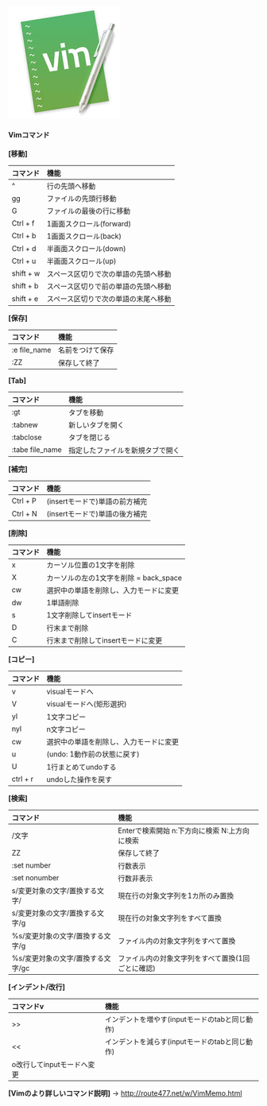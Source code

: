 ![Alt Text](https://github.com/yhidetoshi/Pictures/raw/master/Linux_Memo/vim-image.jpeg)


#### Vimコマンド

**[移動]**

|コマンド    |機能         |
|:-----------|:------------|
|^|行の先頭へ移動|
|gg|ファイルの先頭行移動|
|G|ファイルの最後の行に移動|
|Ctrl + f|1画面スクロール(forward)|
|Ctrl + b|1画面スクロール(back)|
|Ctrl + d|半画面スクロール(down)|
|Ctrl + u|半画面スクロール(up)|
|shift + w|スペース区切りで次の単語の先頭へ移動|
|shift + b|スペース区切りで前の単語の先頭へ移動|
|shift + e|スペース区切りで次の単語の末尾へ移動|

**[保存]**

|コマンド    |機能         |
|:-----------|:------------|
|:e file_name|名前をつけて保存|
|:ZZ |保存して終了|

**[Tab]**

|コマンド    |機能         |
|:-----------|:------------|
|:gt|タブを移動|
|:tabnew |新しいタブを開く|
|:tabclose |タブを閉じる|
|:tabe file_name|指定したファイルを新規タブで開く|

**[補完]**

|コマンド    |機能         |
|:-----------|:------------|
|Ctrl + P|(insertモードで)単語の前方補完|
|Ctrl + N|(insertモードで)単語の後方補完|


**[削除]**

|コマンド    |機能         |
|:-----------|:------------|
|x|カーソル位置の1文字を削除|
|X|カーソルの左の1文字を削除 = back_space|
|cw|選択中の単語を削除し、入力モードに変更|
|dw|1単語削除|
|s|1文字削除してinsertモード|
|D|行末まで削除|
|C|行末まで削除してinsertモードに変更|

**[コピー]**

|コマンド    |機能         |
|:-----------|:------------|
|v|visualモードへ|
|V|visualモードへ(矩形選択)|
|yl|1文字コピー|
|nyl|n文字コピー|
|cw|選択中の単語を削除し、入力モードに変更|
|u|(undo: 1動作前の状態に戻す)|
|U|1行まとめてundoする|
|ctrl + r|undoした操作を戻す|

**[検索]**

|コマンド    |機能         |
|:-----------|:------------|
|/文字|Enterで検索開始 n:下方向に検索 N:上方向に検索|
|ZZ|保存して終了|
|:set number|行数表示|
|:set nonumber|行数非表示|
|s/変更対象の文字/置換する文字/|現在行の対象文字列を1カ所のみ置換|
|s/変更対象の文字/置換する文字/g|現在行の対象文字列をすべて置換|
|%s/変更対象の文字/置換する文字/g|ファイル内の対象文字列をすべて置換|
|%s/変更対象の文字/置換する文字/gc|ファイル内の対象文字列をすべて置換(1回ごとに確認)|

**[インデント/改行]**

|コマンドv    |機能         |
|:-----------|:------------|
|>>|インデントを増やす(inputモードのtabと同じ動作)|
|<<|インデントを減らす(inputモードのtabと同じ動作)|
|o改行してinputモードへ変更|
**[Vimのより詳しいコマンド説明]** -> http://route477.net/w/VimMemo.html
